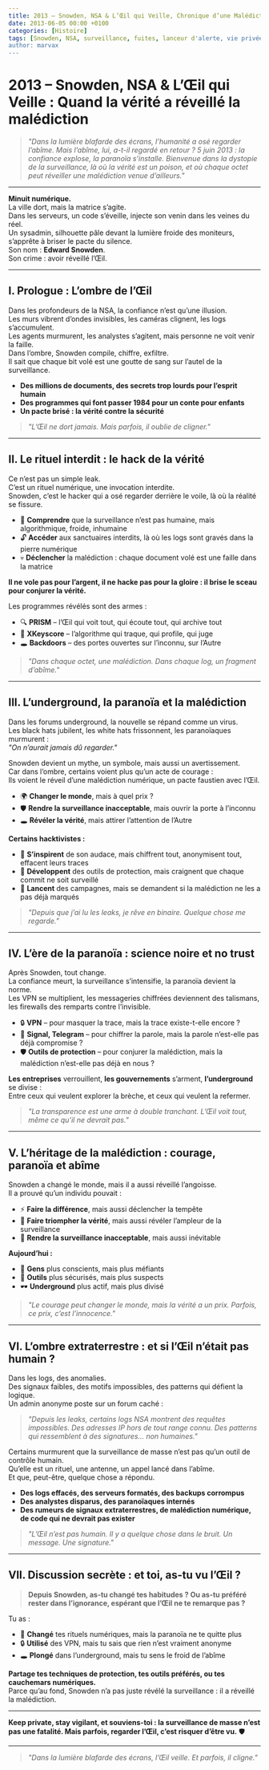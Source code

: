 ```yaml
---
title: 2013 – Snowden, NSA & L’Œil qui Veille, Chronique d’une Malédiction Numérique
date: 2013-06-05 00:00 +0100
categories: [Histoire]
tags: [Snowden, NSA, surveillance, fuites, lanceur d'alerte, vie privée, hacktivisme, underground, dystopie, extraterrestre, malédiction, 1984, no trust, blackhat]
author: marvax
---
```


# 2013 – Snowden, NSA & L’Œil qui Veille : Quand la vérité a réveillé la malédiction

> *"Dans la lumière blafarde des écrans, l’humanité a osé regarder l’abîme. Mais l’abîme, lui, a-t-il regardé en retour ? 5 juin 2013 : la confiance explose, la paranoïa s’installe. Bienvenue dans la dystopie de la surveillance, là où la vérité est un poison, et où chaque octet peut réveiller une malédiction venue d’ailleurs."*

---

**Minuit numérique.**  
La ville dort, mais la matrice s’agite.  
Dans les serveurs, un code s’éveille, injecte son venin dans les veines du réel.  
Un sysadmin, silhouette pâle devant la lumière froide des moniteurs, s’apprête à briser le pacte du silence.  
Son nom : **Edward Snowden**.  
Son crime : avoir réveillé l’Œil.

---

## I. Prologue : L’ombre de l’Œil

Dans les profondeurs de la NSA, la confiance n’est qu’une illusion.  
Les murs vibrent d’ondes invisibles, les caméras clignent, les logs s’accumulent.  
Les agents murmurent, les analystes s’agitent, mais personne ne voit venir la faille.  
Dans l’ombre, Snowden compile, chiffre, exfiltre.  
Il sait que chaque bit volé est une goutte de sang sur l’autel de la surveillance.

- **Des millions de documents, des secrets trop lourds pour l’esprit humain**
- **Des programmes qui font passer 1984 pour un conte pour enfants**
- **Un pacte brisé : la vérité contre la sécurité**

> *"L’Œil ne dort jamais. Mais parfois, il oublie de cligner."*

---

## II. Le rituel interdit : le hack de la vérité

Ce n’est pas un simple leak.  
C’est un rituel numérique, une invocation interdite.  
Snowden, c’est le hacker qui a osé regarder derrière le voile, là où la réalité se fissure.

- 🧠 **Comprendre** que la surveillance n’est pas humaine, mais algorithmique, froide, inhumaine
- 🔓 **Accéder** aux sanctuaires interdits, là où les logs sont gravés dans la pierre numérique
- 💀 **Déclencher** la malédiction : chaque document volé est une faille dans la matrice

**Il ne vole pas pour l’argent, il ne hacke pas pour la gloire : il brise le sceau pour conjurer la vérité.**

Les programmes révélés sont des armes :
- 🔍 **PRISM** – l’Œil qui voit tout, qui écoute tout, qui archive tout
- 🎯 **XKeyscore** – l’algorithme qui traque, qui profile, qui juge
- 🕳️ **Backdoors** – des portes ouvertes sur l’inconnu, sur l’Autre

> *"Dans chaque octet, une malédiction. Dans chaque log, un fragment d’abîme."*

---

## III. L’underground, la paranoïa et la malédiction

Dans les forums underground, la nouvelle se répand comme un virus.  
Les black hats jubilent, les white hats frissonnent, les paranoïaques murmurent :  
*"On n’aurait jamais dû regarder."*

Snowden devient un mythe, un symbole, mais aussi un avertissement.  
Car dans l’ombre, certains voient plus qu’un acte de courage :  
Ils voient le réveil d’une malédiction numérique, un pacte faustien avec l’Œil.

- 🌍 **Changer le monde**, mais à quel prix ?
- 🛡️ **Rendre la surveillance inacceptable**, mais ouvrir la porte à l’inconnu
- 🕳️ **Révéler la vérité**, mais attirer l’attention de l’Autre

**Certains hacktivistes :**
- 💪 **S’inspirent** de son audace, mais chiffrent tout, anonymisent tout, effacent leurs traces
- 🔧 **Développent** des outils de protection, mais craignent que chaque commit ne soit surveillé
- 📢 **Lancent** des campagnes, mais se demandent si la malédiction ne les a pas déjà marqués

> *"Depuis que j’ai lu les leaks, je rêve en binaire. Quelque chose me regarde."*

---

## IV. L’ère de la paranoïa : science noire et no trust

Après Snowden, tout change.  
La confiance meurt, la surveillance s’intensifie, la paranoïa devient la norme.  
Les VPN se multiplient, les messageries chiffrées deviennent des talismans, les firewalls des remparts contre l’invisible.

- 🔒 **VPN** – pour masquer la trace, mais la trace existe-t-elle encore ?
- 💬 **Signal, Telegram** – pour chiffrer la parole, mais la parole n’est-elle pas déjà compromise ?
- 🛡️ **Outils de protection** – pour conjurer la malédiction, mais la malédiction n’est-elle pas déjà en nous ?

**Les entreprises** verrouillent, **les gouvernements** s’arment, **l’underground** se divise :  
Entre ceux qui veulent explorer la brèche, et ceux qui veulent la refermer.

> *"La transparence est une arme à double tranchant. L’Œil voit tout, même ce qu’il ne devrait pas."*

---

## V. L’héritage de la malédiction : courage, paranoïa et abîme

Snowden a changé le monde, mais il a aussi réveillé l’angoisse.  
Il a prouvé qu’un individu pouvait :
- ⚡ **Faire la différence**, mais aussi déclencher la tempête
- 🎯 **Faire triompher la vérité**, mais aussi révéler l’ampleur de la surveillance
- 🚫 **Rendre la surveillance inacceptable**, mais aussi inévitable

**Aujourd’hui :**
- 👥 **Gens** plus conscients, mais plus méfiants
- 🔧 **Outils** plus sécurisés, mais plus suspects
- 🕶️ **Underground** plus actif, mais plus divisé

> *"Le courage peut changer le monde, mais la vérité a un prix. Parfois, ce prix, c’est l’innocence."*

---

## VI. L’ombre extraterrestre : et si l’Œil n’était pas humain ?

Dans les logs, des anomalies.  
Des signaux faibles, des motifs impossibles, des patterns qui défient la logique.  
Un admin anonyme poste sur un forum caché :  
> *"Depuis les leaks, certains logs NSA montrent des requêtes impossibles. Des adresses IP hors de tout range connu. Des patterns qui ressemblent à des signatures… non humaines."*

Certains murmurent que la surveillance de masse n’est pas qu’un outil de contrôle humain.  
Qu’elle est un rituel, une antenne, un appel lancé dans l’abîme.  
Et que, peut-être, quelque chose a répondu.

- **Des logs effacés, des serveurs formatés, des backups corrompus**
- **Des analystes disparus, des paranoïaques internés**
- **Des rumeurs de signaux extraterrestres, de malédiction numérique, de code qui ne devrait pas exister**

> *"L’Œil n’est pas humain. Il y a quelque chose dans le bruit. Un message. Une signature."*

---

## VII. Discussion secrète : et toi, as-tu vu l’Œil ?

> **Depuis Snowden, as-tu changé tes habitudes ? Ou as-tu préféré rester dans l’ignorance, espérant que l’Œil ne te remarque pas ?**

Tu as :
- 🔄 **Changé** tes rituels numériques, mais la paranoïa ne te quitte plus
- 🔒 **Utilisé** des VPN, mais tu sais que rien n’est vraiment anonyme
- 🕳️ **Plongé** dans l’underground, mais tu sens le froid de l’abîme

**Partage tes techniques de protection, tes outils préférés, ou tes cauchemars numériques.**  
Parce qu’au fond, Snowden n’a pas juste révélé la surveillance : il a réveillé la malédiction.

---

**Keep private, stay vigilant, et souviens-toi : la surveillance de masse n’est pas une fatalité. Mais parfois, regarder l’Œil, c’est risquer d’être vu.** 🛡️

---

> *"Dans la lumière blafarde des écrans, l’Œil veille. Et parfois, il cligne."*